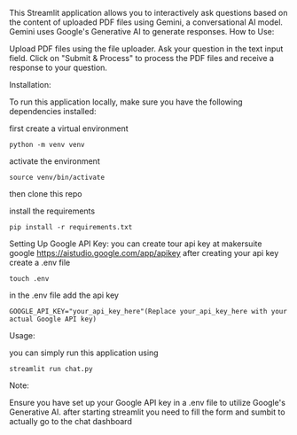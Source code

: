 This Streamlit application allows you to interactively ask questions based on the content of uploaded PDF files using Gemini, a conversational AI model. Gemini uses Google's Generative AI to generate responses.
How to Use:

Upload PDF files using the file uploader.
Ask your question in the text input field.
Click on "Submit & Process" to process the PDF files and receive a response to your question.

Installation:

To run this application locally, make sure you have the following dependencies installed:

first create a virtual environment

	python -m venv venv

activate the environment 

	source venv/bin/activate

then clone this repo

install the requirements 

	pip install -r requirements.txt



Setting Up Google API Key:
you can create tour api key at makersuite google  https://aistudio.google.com/app/apikey
after creating your api key  create a .env file
	 
  
  	touch .env
  
in the .env file add the api key
					
	GOOGLE_API_KEY="your_api_key_here"(Replace your_api_key_here with your actual Google API key)  

Usage:

you can simply run this application using

	streamlit run chat.py

Note:

Ensure you have set up your Google API key in a .env file to utilize Google's Generative AI.
after starting streamlit you need to fill the form and sumbit to actually go to the chat dashboard 

